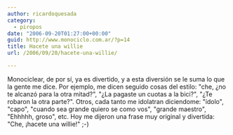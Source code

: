 ```yaml
---
author: ricardoquesada
category:
  - piropos
date: "2006-09-20T01:27:00+00:00"
guid: http://www.monociclo.com.ar/?p=14
title: Hacete una willie
url: /2006/09/20/hacete-una-willie/

---
```

Monociclear, de por sí, ya es divertido, y a esta diversión se le suma lo que la gente me dice. Por ejemplo, me dicen seguido cosas del estilo: "che, ¿no te alcanzó para la otra mitad?", "¿La pagaste un cuotas a la bici?", "¿Te robaron la otra parte?". Otros, cada tanto me idolatran diciendome: "ídolo", "capo", "cuando sea grande quiero se como vos", "grande maestro", "Ehhhhh, groso", etc. Hoy me dijeron una frase muy original y divertida:  
"Che, ¡hacete una willie!" ;-)  
